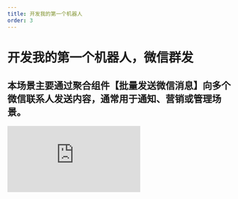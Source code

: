 ```yaml
---
title: 开发我的第一个机器人
order: 3
---
```

# 开发我的第一个机器人，微信群发

## 本场景主要通过聚合组件【批量发送微信消息】向多个微信联系人发送内容，通常用于通知、营销或管理场景。

<iframe class="w-full aspect-video" src="https://player.bilibili.com/player.html?isOutside=true&aid=114256380956685&bvid=BV14XZJYHEZz&cid=29164765827&p=1" scrolling="no" border="0" frameborder="no" framespacing="0" allowfullscreen="true"></iframe>
